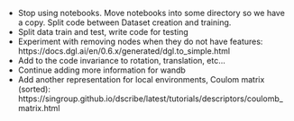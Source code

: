<ul>
<li> Stop using notebooks. Move notebooks into some directory so we have a copy. Split code between Dataset creation and training.   
<li> Split data train and test, write code for testing
<li> Experiment with removing nodes when they do not have features: https://docs.dgl.ai/en/0.6.x/generated/dgl.to_simple.html
<li> Add to the code invariance to rotation, translation, etc...
<li> Continue adding more information for wandb
<li> Add another representation for local environments, Coulom matrix (sorted):  https://singroup.github.io/dscribe/latest/tutorials/descriptors/coulomb_matrix.html
</ul>
